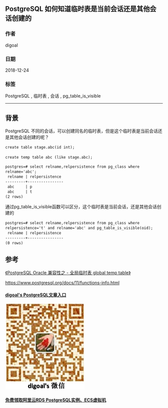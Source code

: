 ## PostgreSQL 如何知道临时表是当前会话还是其他会话创建的     
                                                                       
### 作者                                                                       
digoal                                                                       
                                                                       
### 日期                                                                       
2018-12-24                                                                    
                                                                       
### 标签                                                                       
PostgreSQL , 临时表 , 会话 , pg_table_is_visible     
                                                                       
----                                                                       
                                                                       
## 背景     
PostgreSQL 不同的会话，可以创建同名的临时表，但是这个临时表是当前会话还是其他会话创建的呢？  
  
```  
create table stage.abc(id int);  
  
create temp table abc (like stage.abc);  
```  
  
```  
postgres=# select relname,relpersistence from pg_class where relname='abc';  
 relname | relpersistence   
---------+----------------  
 abc     | p  
 abc     | t  
(2 rows)  
```  
  
通过pg_table_is_visible函数可以区分，这个临时表是当前会话，还是其他会话创建的  
  
```  
postgres=# select relname,relpersistence from pg_class where relpersistence='t' and relname='abc' and pg_table_is_visible(oid);    
 relname | relpersistence   
---------+----------------  
(0 rows)  
```  
  
## 参考  
[《PostgreSQL Oracle 兼容性之 - 全局临时表 global temp table》](../201807/20180715_01.md)    
  
https://www.postgresql.org/docs/11/functions-info.html   
  
  
  
  
  
  
  
  
  
  
  
  
#### [digoal's PostgreSQL文章入口](https://github.com/digoal/blog/blob/master/README.md "22709685feb7cab07d30f30387f0a9ae")
  
  
![digoal's weixin](../pic/digoal_weixin.jpg "f7ad92eeba24523fd47a6e1a0e691b59")
  
  
  
  
  
  
  
  
#### [免费领取阿里云RDS PostgreSQL实例、ECS虚拟机](https://www.aliyun.com/database/postgresqlactivity "57258f76c37864c6e6d23383d05714ea")
  

